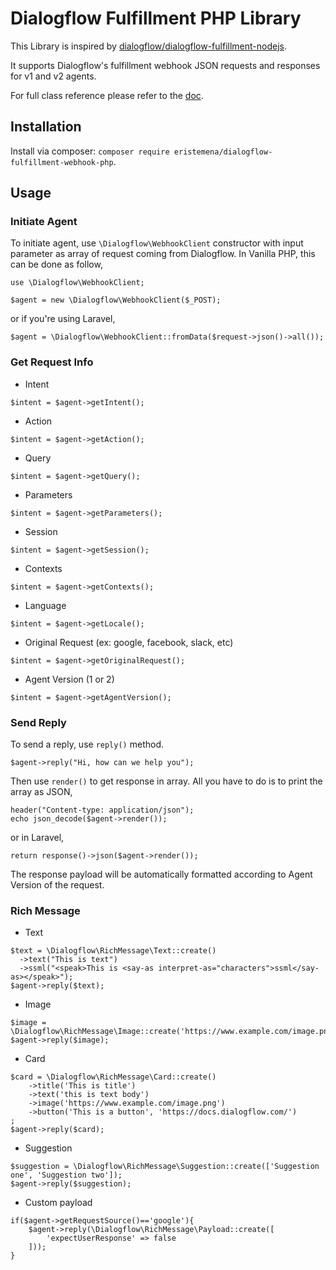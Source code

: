 # Dialogflow Fulfillment PHP Library

This Library is inspired by [dialogflow/dialogflow-fulfillment-nodejs](https://github.com/dialogflow/dialogflow-fulfillment-nodejs).

It supports Dialogflow's fulfillment webhook JSON requests and responses for v1 and v2 agents.

For full class reference please refer to the [doc](https://github.com/eristemena/dialog-fulfillment-webhook-php/blob/master/docs/README.md).

## Installation

Install via composer: `composer require eristemena/dialogflow-fulfillment-webhook-php`.

## Usage

### Initiate Agent

To initiate agent, use `\Dialogflow\WebhookClient` constructor with input parameter as array of request coming from Dialogflow. In Vanilla PHP, this can be done as follow,

```
use \Dialogflow\WebhookClient;

$agent = new \Dialogflow\WebhookClient($_POST);
```

or if you're using Laravel,

```
$agent = \Dialogflow\WebhookClient::fromData($request->json()->all());
```

### Get Request Info

- Intent

```
$intent = $agent->getIntent();
```

- Action

```
$intent = $agent->getAction();
```

- Query

```
$intent = $agent->getQuery();
```

- Parameters

```
$intent = $agent->getParameters();
```

- Session

```
$intent = $agent->getSession();
```

- Contexts

```
$intent = $agent->getContexts();
```

- Language

```
$intent = $agent->getLocale();
```

- Original Request (ex: google, facebook, slack, etc)

```
$intent = $agent->getOriginalRequest();
```

- Agent Version (1 or 2)

```
$intent = $agent->getAgentVersion();
```

### Send Reply

To send a reply, use `reply()` method.

```
$agent->reply("Hi, how can we help you");
```

Then use `render()` to get response in array. All you have to do is to print the array as JSON,

```
header("Content-type: application/json");
echo json_decode($agent->render());
```

or in Laravel,

```
return response()->json($agent->render());
```

The response payload will be automatically formatted according to Agent Version of the request.

### Rich Message

- Text

```
$text = \Dialogflow\RichMessage\Text::create()
  ->text("This is text")
  ->ssml("<speak>This is <say-as interpret-as="characters">ssml</say-as></speak>");
$agent->reply($text);
```

- Image

```
$image = \Dialogflow\RichMessage\Image::create('https://www.example.com/image.png');
$agent->reply($image);
```

- Card

```
$card = \Dialogflow\RichMessage\Card::create()
    ->title('This is title')
    ->text('this is text body')
    ->image('https://www.example.com/image.png')
    ->button('This is a button', 'https://docs.dialogflow.com/')
;
$agent->reply($card);
```

- Suggestion

```
$suggestion = \Dialogflow\RichMessage\Suggestion::create(['Suggestion one', 'Suggestion two']);
$agent->reply($suggestion);
```

- Custom payload

```
if($agent->getRequestSource()=='google'){
    $agent->reply(\Dialogflow\RichMessage\Payload::create([
        'expectUserResponse' => false
    ]));
}
```
